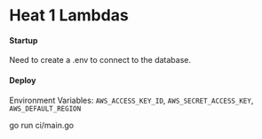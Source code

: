 # Heat 1 Lambdas

#### Startup
Need to create a .env to connect to the database.

#### Deploy

Environment Variables: `AWS_ACCESS_KEY_ID`, `AWS_SECRET_ACCESS_KEY`, `AWS_DEFAULT_REGION`

go run ci/main.go
